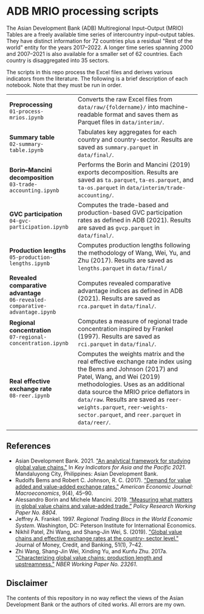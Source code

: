 # ADB MRIO processing scripts

The Asian Development Bank (ADB) Multiregional Input–Output (MRIO) Tables are a freely available time series of intercountry input–output tables. They have distinct information for 72 countries plus a residual "Rest of the world" entity for the years 2017–2022. A longer time series spanning 2000 and 2007–2021 is also available for a smaller set of 62 countries. Each country is disaggregated into 35 sectors.

The scripts in this repo process the Excel files and derives various indicators from the literature. The following is a brief description of each notebook. Note that they must be run in order.

|  |  |
| ----------------- | --- |
| **Preprocessing**<br>`01-process-mrios.ipynb`| Converts the raw Excel files from `data/raw/{foldername}/` into machine-readable format and saves them as Parquet files in `data/interim/`. |
| **Summary table**<br>`02-summary-table.ipynb` | Tabulates key aggregates for each country and country-sector. Results are saved as `summary.parquet` in `data/final/`. |
| **Borin–Mancini decomposition**<br>`03-trade-accounting.ipynb` | Performs the Borin and Mancini (2019) exports decomposition. Results are saved as `ta.parquet`, `ta-es.parquet`, and `ta-os.parquet` in `data/interim/trade-accounting/`. |
| **GVC participation**<br>`04-gvc-participation.ipynb` | Computes the trade-based and production-based GVC participation rates as defined in ADB (2021). Results are saved as `gvcp.parquet` in `data/final/`. |
| **Production lengths**<br>`05-production-lengths.ipynb` | Computes production lengths following the methodology of Wang, Wei, Yu, and Zhu (2017). Results are saved as `lengths.parquet` in `data/final/` |
| **Revealed comparative advantage**<br>`06-revealed-comparative-advantage.ipynb` | Computes revealed comparative advantage indices as defined in ADB (2021). Results are saved as `rca.parquet` in `data/final/`. |
| **Regional concentration**<br>`07-regional-concentration.ipynb` | Computes a measure of regional trade concentration inspired by Frankel (1997). Results are saved as `rci.parquet` in `data/final/`. |
| **Real effective exchange rate**<br>`08-reer.ipynb` | Computes the weights matrix and the real effective exchange rate index using the Bems and Johnson (2017) and Patel, Wang, and Wei (2019) methodologies. Uses as an additional data source the MRIO price deflators in `data/raw`. Results are saved as `reer-weights.parquet`, `reer-weights-sector.parquet`, and `reer.parquet` in `data/reer/`. |
|  |  |


## References

- Asian Development Bank. 2021. ["An analytical framework for studying global value chains."](https://www.adb.org/sites/default/files/publication/720461/ki2021.pdf) In *Key Indicators for Asia and the Pacific 2021*. Mandaluyong City, Philippines: Asian Development Bank.
- Rudolfs Bems and Robert C. Johnson, R. C. (2017). ["Demand for value added and value-added exchange rates."](https://doi.org/10.1257/mac.20150216) *American Economic Journal: Macroeconomics*, 9(4), 45–90.
- Alessandro Borin and Michele Mancini. 2019. [“Measuring what matters in global value chains and value-added trade.”](https://elibrary.worldbank.org/doi/abs/10.1596/1813-9450-8804) *Policy Research Working Paper No. 8804*.
- Jeffrey A. Frankel. 1997. *Regional Trading Blocs in the World Economic System*. Washington, DC: Peterson Institute for International Economics.
- Nikhil Patel, Zhi Wang, and Shang-Jin Wei, S. (2019). ["Global value chains and effective exchange rates at the country- sector level."](https://doi.org/10.1111/jmcb.12670) Journal of Money, Credit, and Banking, 51(1), 7–42.
- Zhi Wang, Shang-Jin Wei, Xinding Yu, and Kunfu Zhu. 2017a. [“Characterizing global value chains: production length and upstreamness.”](https://www.nber.org/papers/w23261) *NBER Working Paper No. 23261*.

## Disclaimer

The contents of this repository in no way reflect the views of the Asian Development Bank or the authors of cited works. All errors are my own.